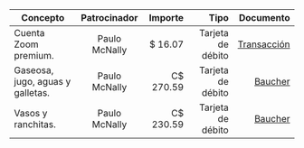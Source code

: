 | Concepto      | Patrocinador  | Importe  | Tipo              | Documento |
| ------------- |:-------------:| --------:| -----------------:| --------: |
| Cuenta Zoom premium.             | Paulo McNally | $ 16.07   | Tarjeta de débito | [Transacción](documents/2020-03-07-03.png) |
| Gaseosa, jugo, aguas y galletas. | Paulo McNally | C$ 270.59 | Tarjeta de débito | [Baucher](documents/2020-03-07-02.JPG) |
| Vasos y ranchitas.               | Paulo McNally | C$ 230.59 | Tarjeta de débito | [Baucher](documents/2020-03-07-01.JPG) |
